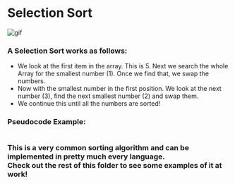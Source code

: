 # Selection Sort
![gif](https://i2.wp.com/algorithms.tutorialhorizon.com/files/2019/01/Selection-Sort-Gif.gif?)

### A Selection Sort works as follows:
* We look at the first item in the array. This is 5. Next we search the whole Array for the smallest number (1). Once we find that, we swap the numbers.
* Now with the smallest number in the first position. We look at the next number (3), find the next smallest number (2) and swap them.
* We continue this until all the numbers are sorted! 


### Pseudocode Example:
```

```

### This is a very common sorting algorithm and can be implemented in pretty much every language.<br>Check out the rest of this folder to see some examples of it at work!

